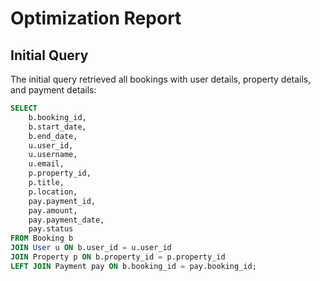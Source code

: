 # Optimization Report

## Initial Query

The initial query retrieved all bookings with user details, property details, and payment details:

```sql
SELECT
    b.booking_id,
    b.start_date,
    b.end_date,
    u.user_id,
    u.username,
    u.email,
    p.property_id,
    p.title,
    p.location,
    pay.payment_id,
    pay.amount,
    pay.payment_date,
    pay.status
FROM Booking b
JOIN User u ON b.user_id = u.user_id
JOIN Property p ON b.property_id = p.property_id
LEFT JOIN Payment pay ON b.booking_id = pay.booking_id;
```
